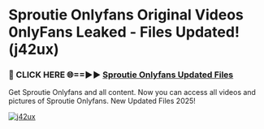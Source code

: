 # Sproutie Onlyfans Original Videos 0nlyFans Leaked - Files Updated! (j42ux)

<h3>🔴 CLICK HERE 🌐==►► <a href="https://tinyurl.com/ehrbuxhb" rel="nofollow">Sproutie Onlyfans Updated Files</a></h3>

Get Sproutie Onlyfans and all content. Now you can access all videos and pictures of Sproutie Onlyfans. New Updated Files 2025!

[![j42ux](https://i.imgur.com/lVYEuWS.gif)](https://tinyurl.com/ehrbuxhb)

